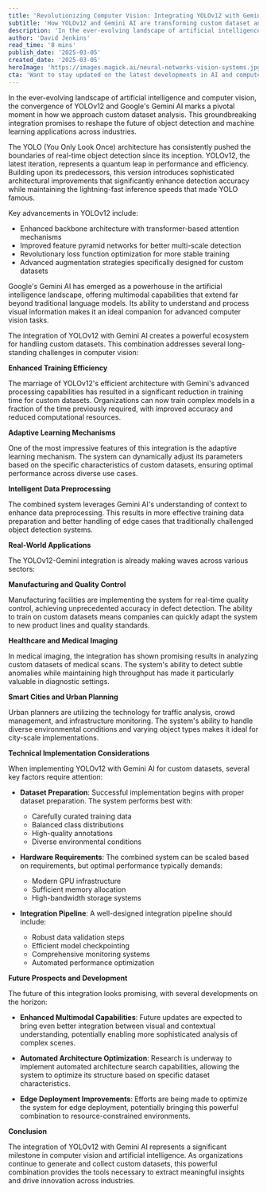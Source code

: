 ```yaml
---
title: 'Revolutionizing Computer Vision: Integrating YOLOv12 with Gemini AI for Custom Dataset Analysis'
subtitle: 'How YOLOv12 and Gemini AI are transforming custom dataset analysis in computer vision'
description: 'In the ever-evolving landscape of artificial intelligence and computer vision, the convergence of YOLOv12 and Google\'s Gemini AI marks a pivotal moment in how we approach custom dataset analysis. This groundbreaking integration promises to reshape the future of object detection and machine learning applications across industries.'
author: 'David Jenkins'
read_time: '8 mins'
publish_date: '2025-03-05'
created_date: '2025-03-05'
heroImage: 'https://images.magick.ai/neural-networks-vision-systems.jpg'
cta: 'Want to stay updated on the latest developments in AI and computer vision? Follow us on LinkedIn for exclusive insights, technical deep-dives, and implementation guides for cutting-edge technologies like YOLOv12 and Gemini AI.'
---
```


In the ever-evolving landscape of artificial intelligence and computer vision, the convergence of YOLOv12 and Google's Gemini AI marks a pivotal moment in how we approach custom dataset analysis. This groundbreaking integration promises to reshape the future of object detection and machine learning applications across industries.

The YOLO (You Only Look Once) architecture has consistently pushed the boundaries of real-time object detection since its inception. YOLOv12, the latest iteration, represents a quantum leap in performance and efficiency. Building upon its predecessors, this version introduces sophisticated architectural improvements that significantly enhance detection accuracy while maintaining the lightning-fast inference speeds that made YOLO famous.

Key advancements in YOLOv12 include:

- Enhanced backbone architecture with transformer-based attention mechanisms
- Improved feature pyramid networks for better multi-scale detection
- Revolutionary loss function optimization for more stable training
- Advanced augmentation strategies specifically designed for custom datasets

Google's Gemini AI has emerged as a powerhouse in the artificial intelligence landscape, offering multimodal capabilities that extend far beyond traditional language models. Its ability to understand and process visual information makes it an ideal companion for advanced computer vision tasks.

The integration of YOLOv12 with Gemini AI creates a powerful ecosystem for handling custom datasets. This combination addresses several long-standing challenges in computer vision:

**Enhanced Training Efficiency**

The marriage of YOLOv12's efficient architecture with Gemini's advanced processing capabilities has resulted in a significant reduction in training time for custom datasets. Organizations can now train complex models in a fraction of the time previously required, with improved accuracy and reduced computational resources.

**Adaptive Learning Mechanisms**

One of the most impressive features of this integration is the adaptive learning mechanism. The system can dynamically adjust its parameters based on the specific characteristics of custom datasets, ensuring optimal performance across diverse use cases.

**Intelligent Data Preprocessing**

The combined system leverages Gemini AI's understanding of context to enhance data preprocessing. This results in more effective training data preparation and better handling of edge cases that traditionally challenged object detection systems.

**Real-World Applications**

The YOLOv12-Gemini integration is already making waves across various sectors:

**Manufacturing and Quality Control**

Manufacturing facilities are implementing the system for real-time quality control, achieving unprecedented accuracy in defect detection. The ability to train on custom datasets means companies can quickly adapt the system to new product lines and quality standards.

**Healthcare and Medical Imaging**

In medical imaging, the integration has shown promising results in analyzing custom datasets of medical scans. The system's ability to detect subtle anomalies while maintaining high throughput has made it particularly valuable in diagnostic settings.

**Smart Cities and Urban Planning**

Urban planners are utilizing the technology for traffic analysis, crowd management, and infrastructure monitoring. The system's ability to handle diverse environmental conditions and varying object types makes it ideal for city-scale implementations.

**Technical Implementation Considerations**

When implementing YOLOv12 with Gemini AI for custom datasets, several key factors require attention:

- **Dataset Preparation**: Successful implementation begins with proper dataset preparation. The system performs best with:
  - Carefully curated training data
  - Balanced class distributions
  - High-quality annotations
  - Diverse environmental conditions

- **Hardware Requirements**: The combined system can be scaled based on requirements, but optimal performance typically demands:
  - Modern GPU infrastructure
  - Sufficient memory allocation
  - High-bandwidth storage systems

- **Integration Pipeline**: A well-designed integration pipeline should include:
  - Robust data validation steps
  - Efficient model checkpointing
  - Comprehensive monitoring systems
  - Automated performance optimization

**Future Prospects and Development**

The future of this integration looks promising, with several developments on the horizon:

- **Enhanced Multimodal Capabilities**: Future updates are expected to bring even better integration between visual and contextual understanding, potentially enabling more sophisticated analysis of complex scenes.

- **Automated Architecture Optimization**: Research is underway to implement automated architecture search capabilities, allowing the system to optimize its structure based on specific dataset characteristics.

- **Edge Deployment Improvements**: Efforts are being made to optimize the system for edge deployment, potentially bringing this powerful combination to resource-constrained environments.

**Conclusion**

The integration of YOLOv12 with Gemini AI represents a significant milestone in computer vision and artificial intelligence. As organizations continue to generate and collect custom datasets, this powerful combination provides the tools necessary to extract meaningful insights and drive innovation across industries.